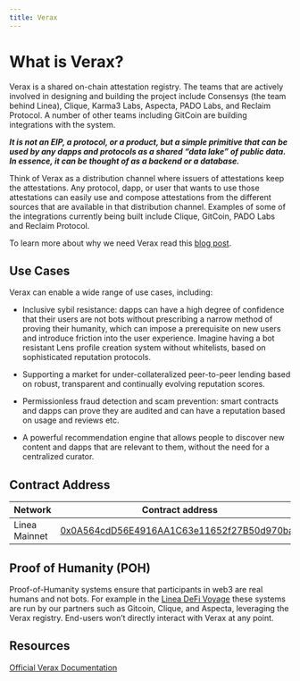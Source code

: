 ```yaml
---
title: Verax
---
```


# What is Verax?

Verax is a shared on-chain attestation registry. The teams that are actively involved in designing and building the project include Consensys (the team behind Linea), Clique, Karma3 Labs, Aspecta, PADO Labs, and Reclaim Protocol. A number of other teams including GitCoin are building integrations with the system.

***It is not an EIP, a protocol, or a product, but a simple primitive that can be used by any dapps and protocols as a shared “data lake” of public data. In essence, it can be thought of as a backend or a database.***

Think of Verax as a distribution channel where issuers of attestations keep the attestations. Any protocol, dapp, or user that wants to use those attestations can easily use and compose attestations from the different sources that are available in that distribution channel. Examples of some of the integrations currently being built include Clique, GitCoin, PADO Labs and Reclaim Protocol.

To learn more about why we need Verax read this [blog post](https://linea.mirror.xyz/LlLx7IytwRYWQbLlxHr6zoUZjqNQdQ5P95zo3Dcilb0).

## Use Cases

Verax can enable a wide range of use cases, including:

- Inclusive sybil resistance: dapps can have a high degree of confidence that their users are not bots without prescribing a narrow method of proving their humanity, which can impose a prerequisite on new users and introduce friction into the user experience. Imagine having a bot resistant Lens profile creation system without whitelists, based on sophisticated reputation protocols.

- Supporting a market for under-collateralized peer-to-peer lending based on robust, transparent and continually evolving reputation scores.

- Permissionless fraud detection and scam prevention: smart contracts and dapps can prove they are audited and can have a reputation based on usage and reviews etc.

- A powerful recommendation engine that allows people to discover new content and dapps that are relevant to them, without the need for a centralized curator.

## Contract Address

| Network        | Contract address      
| -------------- | -------------------------------------------------------------------------------------------------------------------------------------- |
| Linea Mainnet  | [0x0A564cdD56E4916AA1C63e11652f27B50d970ba0](https://lineascan.build/address/0x0A564cdD56E4916AA1C63e11652f27B50d970ba0)    

## Proof of Humanity (POH)

Proof-of-Humanity systems ensure that participants in web3 are real humans and not bots. For example in the [Linea DeFi Voyage](https://linea.mirror.xyz/Y7Co9H1-oV0O51nKYW0eFPZSs2xn--YJ2wRJzEecN6o) these systems are run by our partners such as Gitcoin, Clique, and Aspecta, leveraging the Verax registry. End-users won’t directly interact with Verax at any point.

## Resources

[Official Verax Documentation](https://docs.ver.ax/verax-documentation/)



